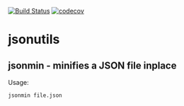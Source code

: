 [![Build Status](https://travis-ci.org/cleonty/jsonutils.svg?branch=master)](https://travis-ci.org/cleonty/jsonutils)
[![codecov](https://codecov.io/gh/cleonty/jsonutils/branch/master/graph/badge.svg)](https://codecov.io/gh/cleonty/jsonutils)

# jsonutils

## jsonmin - minifies a JSON file inplace

Usage:
```
jsonmin file.json
```

